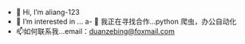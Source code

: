 - 👋 Hi, I’m aliang-123
- 👀 I’m interested in ...
a- 💞️ 我正在寻找合作...python 爬虫，办公自动化
- 📫如何联系我...email：duanzebing@foxmail.com

<!---
aliang-123/aliang-123 is a ✨ special ✨ repository because its `README.md` (this file) appears on your GitHub profile.
You can click the Preview link to take a look at your changes.
--->
